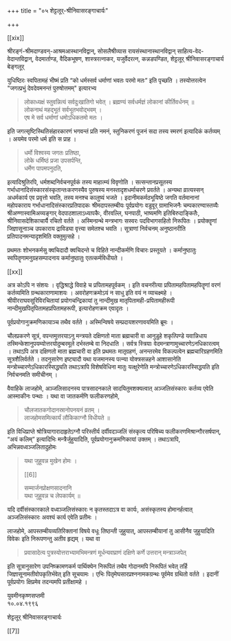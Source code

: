 +++
title = "०५ शेट्टलूर्-श्रीनिवासरङ्गाचार्यः"

+++

[[xix]]

श्रीरङ्गं-श्रीमदाण्डवन्-आश्रमआस्थानविद्वान्, सोसलैश्रीव्यास रायसंस्थानास्थानविद्वान् साहित्य-वेद-वेदान्तविद्वान्, वेदमार्ताण्ड, वैदिकभूषण, शास्त्ररत्नाकर, यजुर्वेदरत्न, कन्नडपण्डित, शेट्टलूर् श्रीनिवासरङ्गाचार्य बेङ्गलूर्

युधिष्ठिरः स्वपितामहं भीष्मं प्रति “को धर्मस्सर्व धर्माणां भवतः परमो मतः” इति पृच्छति । तस्योत्तरत्वेन "जगत्प्रभुं देवदेवमनन्तं पुरुषोत्तमम्" इत्यारभ्य 

> लोकाध्यक्षं स्तुवन्नित्यं सर्वदुःखातिगो भवेत् ।
ब्रह्मण्यं सर्वधर्मज्ञं लोकानां कीर्तिवर्धनम् ॥  
लोकनाथं महद्भूतं सर्वभूतभवोद्भवम् ।  
एष मे सर्व धर्माणां धमोऽधिकतमो मतः । 

इति जगत्सृष्टिस्थितिसंहारकारणं भगवन्तं प्रति नमनं, स्तुनिकरणं पूजनं सदा तस्य स्मरणं इत्यादिकं कर्तव्यम् । अयमेव परमो धर्म इति स प्राह ।

> धर्मो विश्वस्य जगतः प्रतिष्ठा,  
लोके धर्मिष्ठं प्रजा उपसर्पन्ति,  
धर्मेण पापमपनुदति, 

इत्यादिश्रुतिरपि, धर्मशब्दनिर्वचनपूर्वकं तस्य माहात्म्यं विवृणोति । सत्सन्तानप्रसूतस्य गर्भाधानादिसंस्कारसंस्कृतान्तःकरणस्यैव पुरुषस्य मनस्तादृशधर्माचरणे प्रवर्तते । अन्यथा व्रात्यस्सन् अधर्मकार्य एव प्रवृत्तो भवति, तस्य मनश्च कालुष्यं भजते । इदानीमकर्मठभूयिष्ठे जगति वर्तमानानां महोपकाराय गर्भाधानादिसंस्कारप्रतिपादकः श्रीमदापस्तम्बीयः पूर्वप्रयोगः वडुवूर् ग्रामाभिजनैः चम्पकारण्वास्तव्यैः श्रीअण्णास्वामिअय्यङ्गार् वेदपाठशालाऽध्यापकैः, वीरवल्लि, घनपाठी, भाष्यमणि इतिबिरुदाङ्कितैः, श्रीनिवासदेशिकाचार्यै रचितो वर्तते । अस्मिन्ग्रन्थे मन्त्रभागः सस्वरः पदविभागसहितो निरूपितः । प्रयोक्तॄणां जिज्ञासूनाञ्च उपकाराय द्राविड्या वृत्त्या समेतश्च भवति । सूत्राणां निर्वचनम् अनुष्ठानरीति प्रतिपादनमन्यादृशमिति वक्तुमुत्सहे ।

प्रथमतः शोभनकर्मसु क्वचिदादौ क्वचिदन्ते च विहिते नान्दीकर्मणि विचारः प्रस्तूयते । कर्मानुष्ठातुः स्वपितॄणामनुग्रहसम्पादनाय कर्मानुष्ठातुः एतत्कर्मविधीयते ।

[[xx]]

अत्र कोऽपि न संशयः । वृद्धिश्राद्धे विवाहे च प्रपितामहपूर्वकम् । इति वचनरीत्या प्रपितामहपितामहपितॄणां वरणं कर्तव्यमिति ग्रन्थकाराणामाशयः । अवरोहणक्रमोऽयं न साधु इति वयं न व्याचक्ष्महे । श्रीवीरराघवसूरिविरचितायां प्रयोगचन्द्रिकायां तु नान्दीमुख मातृपितामही-प्रपितामहीरूपी नान्दीमुखपितृपितामहप्रपितामहरूपी, इत्यारोहणक्रम एवादृतः ।

पूर्वप्रयोगानुक्रमणिकायाञ्च तथैव वर्तते । अस्मिन्विषये सम्प्रदायशरणावयमिति ब्रूमः ।

चौलप्रकरणे सूत्रं, वपन्तमुत्तरयाऽनु मन्त्रयते दक्षिणतो माता ब्रह्मचारी वा आनुडुहे शकृत्पिण्डे यवान्निधाय तस्मिन्केशानुपयम्योत्तरयोदुम्बरमूले दर्भस्तम्बे वा निदधाति । सर्वत्र स्त्रियाः वेदमन्त्राणामुच्चारणेऽनधिकारत्वम् । तथाऽपि अत्र दक्षिणतो माता ब्रह्मचारी वा इति प्रथमतः मातृग्रहणं, अनन्तरमेव विकल्पत्वेन ब्रह्मचारिग्रहणमिति सूत्रशैलिर्वर्तते । तदनुसारेण इष्ट्यादौ यथा यजमानस्य पत्न्या योक्त्रसन्नहने आशासानेति मन्त्रोच्चारणेऽधिकारस्सिद्ध्यति तथाऽत्रापि विशेषविधिना मातुः यत्क्षुरेणेति मन्त्रोच्चारणेऽधिकारस्सिद्धयति इति निर्वचनमति समीचीनम् ।

वैवाहिके लाजहोमे, अञ्जलिसादनस्य पात्रसादनकाले सादयितुमशक्यत्वात् अञ्जलिसंस्कारः कर्तव्य एवेति आस्माकीनः पन्थाः । यथा वा जातकर्मणि फलीकरणहोमे, 

> चौलजातकगोदानस्रानोपनयनं व्रतम् ।  
लाजहोमसमित्कार्यं लौकिकाग्नौ विधीयते ॥ 

इति विधिप्राप्ते श्रोत्रियागारादाहृतेऽग्नौ परिस्तीर्य दर्वीवदञ्जलिं संस्कृत्य परिषिच्य फलीकरणमिश्रान्गौरसर्षपान्, “अयं कलिम्” इत्यादिभिः मन्त्रैर्जुहुयादिति, पूर्वप्रयोगानुक्रमणिकायां उक्तम् । तथाऽत्रापि, अभिन्नवध्वञ्जलितादुहोमः 

> यथा जुहूवन्न मुखेन होमः ।
>
> [[6]]
>
> सम्मार्जनप्रोक्षणसादनानि  
यथा जुहूवन्न च लेपकार्यम् ॥

यदि दर्वीसंस्कारकाले वध्वञ्जलिसंस्कारः न कृतस्तदाऽत्र वा कार्यः, असंस्कृतस्य होमानर्हत्वात् अञ्जलिसंस्कारः अवश्यं कार्य एवेति प्रतीमः ।

लाजहोमे, आपस्तम्बीयव्यतिरिक्तानां विषये वधूः तिष्ठन्ती जुहुयात्, आपस्तम्बीयानां तु आसीनैव जुहुयादिति विवेकः इति निरूपणन्तु अतीव हृद्यम् । यथा वा 

> प्रवासादेत्य पुत्रस्योत्तराभ्यामभिमन्त्रणं मूर्धन्यवघ्राणं दक्षिणे कर्णे उत्तरान् मन्त्राञ्जपेत् 

इति सूत्रानुसारेण उपनिष्क्रामणकर्म पार्थिक्येन निरूपितं तथैव गोदानमपि निरूपितं भवेत् तर्हि जिज्ञासूनामतीवोपकृतिर्भवेत् इति सूचयामः । एभिः पितृमेघसारप्रश्ननामकग्रन्थः पूर्वमेव ग्रथितो वर्तते । इदानीं पूर्वप्रयोगः क्षिप्रमेव तदन्यमपि प्रतीक्षामहे ।

युवमीनकृष्णसप्तमी  
१०.०४.१९९६

शेट्टलूर् श्रीनिवासरङ्गाचार्यः

[[7]]

